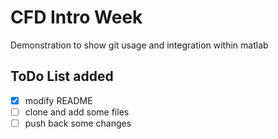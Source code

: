 # CFD Intro Week
Demonstration to show git usage and integration within matlab

## ToDo List added
 - [x] modify README
 - [ ] clone and add some files
 - [ ] push back some changes
